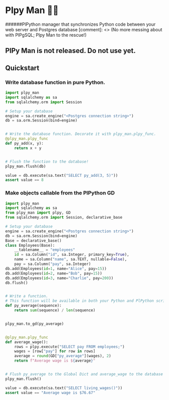 # Plpy Man 🦸‍♂️
######PlPython manager that synchronizes Python code between your web server and Postgres database 
[comment]: <> (No more messing about with PlPgSQL; Plpy Man to the rescue!)
## PlPy Man is not released. Do not use yet.

## Quickstart
### Write database function in pure Python.
```python
import plpy_man
import sqlalchemy as sa
from sqlalchemy.orm import Session

# Setup your database
engine = sa.create_engine("<Postgres connection string>")
db = sa.orm.Session(bind=engine)


# Write the database function. Decorate it with plpy_man.plpy_func.
@plpy_man.plpy_func
def py_add(x, y):
    return x + y


# Flush the function to the database!
plpy_man.flush(db)

value = db.execute(sa.text("SELECT py_add(3, 5)"))
assert value == 8
```
### Make objects callable from the PlPython GD
```python
import plpy_man
import sqlalchemy as sa
from plpy_man import plpy, GD
from sqlalchemy.orm import Session, declarative_base

# Setup your database
engine = sa.create_engine("<Postgres connection string>")
db = sa.orm.Session(bind=engine)
Base = declarative_base()
class Employees(Base):
    __tablename__ = "employees"
    id = sa.Column("id", sa.Integer, primary_key=True),
    name = sa.Column("name", sa.TEXT, nullable=False),
    pay = sa.Column("pay", sa.Integer)
db.add(Employees(id=1, name="Alice", pay=15))
db.add(Employees(id=2, name="Bob", pay=15))
db.add(Employees(id=3, name="Charlie", pay=200))
db.flush()


# Write a function.
# This function will be available in both your Python and PlPython scripts
def py_average(sequence):
    return sum(sequence) / len(sequence)


plpy_man.to_gd(py_average)


@plpy_man.plpy_func
def average_wage():
    rows = plpy.execute("SELECT pay FROM employees;")
    wages = [row["pay"] for row in rows]
    average = round(GD["py_average"](wages), 2)
    return f"Average wage is ${average}"


# Flush py_average to the Global Dict and average_wage to the database
plpy_man.flush()

value = db.execute(sa.text("SELECT living_wages()"))
assert value == "Average wage is $76.67"
```



